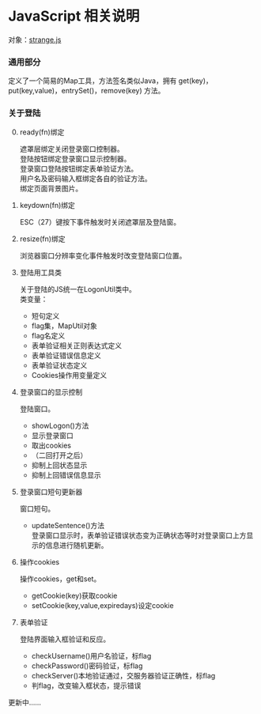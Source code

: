 # JavaScript 相关说明
对象：[strange.js](../src/main/webapp/res/strange.js)

### 通用部分
定义了一个简易的Map工具，方法签名类似Java，拥有 get(key)，put(key,value)，entrySet()，remove(key) 方法。

### 关于登陆
0. ready(fn)绑定  

    遮罩层绑定关闭登录窗口控制器。  
    登陆按钮绑定登录窗口显示控制器。  
    登录窗口登陆按钮绑定表单验证方法。  
    用户名及密码输入框绑定各自的验证方法。  
    绑定页面背景图片。  
    
0. keydown(fn)绑定  

    ESC（27）键按下事件触发时关闭遮罩层及登陆窗。  
    
0. resize(fn)绑定  

    浏览器窗口分辨率变化事件触发时改变登陆窗口位置。  
    
0. 登陆用工具类  

    关于登陆的JS统一在LogonUtil类中。  
    类变量：  
    * 短句定义  
    * flag集，MapUtil对象  
    * flag名定义  
    * 表单验证相关正则表达式定义  
    * 表单验证错误信息定义  
    * 表单验证状态定义  
    * Cookies操作用变量定义  
    
1. 登录窗口的显示控制  

    登陆窗口。  
    * showLogon()方法    
    * 显示登录窗口    
    * 取出cookies  
    * （二回打开之后）  
    * 抑制上回状态显示  
    * 抑制上回错误信息显示   
    
2. 登录窗口短句更新器  

    窗口短句。  
    * updateSentence()方法  
    登录窗口显示时，表单验证错误状态变为正确状态等时对登录窗口上方显示的信息进行随机更新。  
    
3. 操作cookies

    操作cookies，get和set。  
    * getCookie(key)获取cookie  
    * setCookie(key,value,expiredays)设定cookie  
    
4. 表单验证

    登陆界面输入框验证和反应。  
    * checkUsername()用户名验证，标flag  
    * checkPassword()密码验证，标flag  
    * checkServer()本地验证通过，交服务器验证正确性，标flag  
    * 判flag，改变输入框状态，提示错误
    
更新中……  



